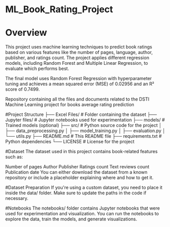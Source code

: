 # ML_Book_Rating_Project
# Overview
This project uses machine learning techniques to predict book ratings based on various features like the number of pages, language, author, publisher, and ratings count. The project applies different regression models, including Random Forest and Multiple Linear Regression, to evaluate which performs best.

The final model uses Random Forest Regression with hyperparameter tuning and achieves a mean squared error (MSE) of 0.02956 and an R² score of 0.7499.

Repository containing all the files and documents related to the DSTI Machine Learning project for books average rating prediction

#Project Structure
├── Excel Files/                 # Folder containing the dataset
├── Jupyter files/            # Jupyter notebooks used for experimentation
├── models/               # Trained models (optional)
├── src/                  # Python source code for the project
│   ├── data_preprocessing.py
│   ├── model_training.py
│   ├── evaluation.py
│   └── utils.py
├── README.md             # This README file
├── requirements.txt      # Python dependencies
└── LICENSE               # License for the project

#Dataset
The dataset used in this project contains book-related features such as:

Number of pages
Author
Publisher
Ratings count
Text reviews count
Publication date
You can either download the dataset from a known repository or include a placeholder explaining where and how to get it.

#Dataset Preparation
If you're using a custom dataset, you need to place it inside the data/ folder. Make sure to update the paths in the code if necessary.

#Notebooks
The notebooks/ folder contains Jupyter notebooks that were used for experimentation and visualization. You can run the notebooks to explore the data, train the models, and generate visualizations.
